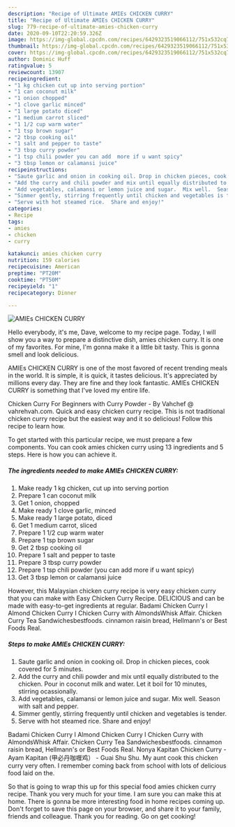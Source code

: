 ```yaml
---
description: "Recipe of Ultimate AMIEs CHICKEN CURRY"
title: "Recipe of Ultimate AMIEs CHICKEN CURRY"
slug: 779-recipe-of-ultimate-amies-chicken-curry
date: 2020-09-10T22:20:59.326Z
image: https://img-global.cpcdn.com/recipes/6429323519066112/751x532cq70/amies-chicken-curry-recipe-main-photo.jpg
thumbnail: https://img-global.cpcdn.com/recipes/6429323519066112/751x532cq70/amies-chicken-curry-recipe-main-photo.jpg
cover: https://img-global.cpcdn.com/recipes/6429323519066112/751x532cq70/amies-chicken-curry-recipe-main-photo.jpg
author: Dominic Huff
ratingvalue: 5
reviewcount: 13907
recipeingredient:
- "1 kg chicken cut up into serving portion"
- "1 can coconut milk"
- "1 onion chopped"
- "1 clove garlic minced"
- "1 large potato diced"
- "1 medium carrot sliced"
- "1 1/2 cup warm water"
- "1 tsp brown sugar"
- "2 tbsp cooking oil"
- "1 salt and pepper to taste"
- "3 tbsp curry powder"
- "1 tsp chili powder you can add  more if u want spicy"
- "3 tbsp lemon or calamansi juice"
recipeinstructions:
- "Saute garlic and onion in cooking oil. Drop in chicken pieces, cook covered for 5 minutes."
- "Add the curry and chili powder and mix until equally distributed to the chicken.  Pour in coconut milk and water.  Let it boil for 10 minutes, stirring ocassionally."
- "Add vegetables, calamansi or lemon juice and sugar.  Mix well.  Season with salt and pepper."
- "Simmer gently, stirring frequently until chicken and vegetables is tender."
- "Serve with hot steamed rice.  Share and enjoy!"
categories:
- Recipe
tags:
- amies
- chicken
- curry

katakunci: amies chicken curry 
nutrition: 159 calories
recipecuisine: American
preptime: "PT20M"
cooktime: "PT50M"
recipeyield: "1"
recipecategory: Dinner

---
```



![AMIEs CHICKEN CURRY](https://img-global.cpcdn.com/recipes/6429323519066112/751x532cq70/amies-chicken-curry-recipe-main-photo.jpg)

Hello everybody, it's me, Dave, welcome to my recipe page. Today, I will show you a way to prepare a distinctive dish, amies chicken curry. It is one of my favorites. For mine, I'm gonna make it a little bit tasty. This is gonna smell and look delicious.

AMIEs CHICKEN CURRY is one of the most favored of recent trending meals in the world. It is simple, it is quick, it tastes delicious. It's appreciated by millions every day. They are fine and they look fantastic. AMIEs CHICKEN CURRY is something that I've loved my entire life.

Chicken Curry For Beginners with Curry Powder - By Vahchef @ vahrehvah.com. Quick and easy chicken curry recipe. This is not traditional chicken curry recipe but the easiest way and it so delicious! Follow this recipe to learn how.


To get started with this particular recipe, we must prepare a few components. You can cook amies chicken curry using 13 ingredients and 5 steps. Here is how you can achieve it.

<!--inarticleads1-->

##### The ingredients needed to make AMIEs CHICKEN CURRY:

1. Make ready 1 kg chicken, cut up into serving portion
1. Prepare 1 can coconut milk
1. Get 1 onion, chopped
1. Make ready 1 clove garlic, minced
1. Make ready 1 large potato, diced
1. Get 1 medium carrot, sliced
1. Prepare 1 1/2 cup warm water
1. Prepare 1 tsp brown sugar
1. Get 2 tbsp cooking oil
1. Prepare 1 salt and pepper to taste
1. Prepare 3 tbsp curry powder
1. Prepare 1 tsp chili powder (you can add  more if u want spicy)
1. Get 3 tbsp lemon or calamansi juice


However, this Malaysian chicken curry recipe is very easy chicken curry that you can make with Easy Chicken Curry Recipe. DELICIOUS and can be made with easy-to-get ingredients at regular. Badami Chicken Curry I Almond Chicken Curry I Chicken Curry with AlmondsWhisk Affair. Chicken Curry Tea Sandwichesbestfoods. cinnamon raisin bread, Hellmann&#39;s or Best Foods Real. 

<!--inarticleads2-->

##### Steps to make AMIEs CHICKEN CURRY:

1. Saute garlic and onion in cooking oil. Drop in chicken pieces, cook covered for 5 minutes.
1. Add the curry and chili powder and mix until equally distributed to the chicken.  Pour in coconut milk and water.  Let it boil for 10 minutes, stirring ocassionally.
1. Add vegetables, calamansi or lemon juice and sugar.  Mix well.  Season with salt and pepper.
1. Simmer gently, stirring frequently until chicken and vegetables is tender.
1. Serve with hot steamed rice.  Share and enjoy!


Badami Chicken Curry I Almond Chicken Curry I Chicken Curry with AlmondsWhisk Affair. Chicken Curry Tea Sandwichesbestfoods. cinnamon raisin bread, Hellmann&#39;s or Best Foods Real. Nonya Kapitan Chicken Curry - Ayam Kapitan (甲必丹咖喱鸡） - Guai Shu Shu. My aunt cook this chicken curry very often. I remember coming back from school with lots of delicious food laid on the. 

So that is going to wrap this up for this special food amies chicken curry recipe. Thank you very much for your time. I am sure you can make this at home. There is gonna be more interesting food in home recipes coming up. Don't forget to save this page on your browser, and share it to your family, friends and colleague. Thank you for reading. Go on get cooking!
